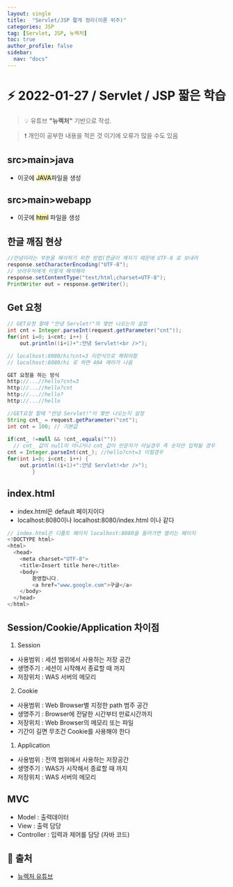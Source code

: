 ```yaml
---
layout: single
title:  "Servlet/JSP 짧게 정리(이론 위주)"
categories: JSP 
tag: [Servlet, JSP, 뉴렉처]
toc: true
author_profile: false
sidebar:
  nav: "docs"
---
```



# ⚡ 2022-01-27 / Servlet / JSP 짧은 학습

<!--Quote-->
> 💡 유튜브 **"뉴렉처"** 기반으로 작성.

> ❗ 개인이 공부한 내용을 적은 것 이기에 오류가 많을 수도 있음 


## src>main>java
* 이곳에 <mark style='background-color: #fff5b1'>JAVA</mark>파일을 생성 

## src>main>webapp 
* 이곳에 <mark style='background-color: #fff5b1'>html</mark> 파일을 생성

## 한글 깨짐 현상 
```java
//안녕이라는 부분을 해석하기 위한 방법(한글이 깨지기 때문에 UTF-8 로 보내라
response.setCharacterEncoding("UTF-8");
// 브라우저에게 이렇게 해석해라 
response.setContentType("text/html;charset=UTF-8");
PrintWriter out = response.getWriter();
```

## Get 요청
```java
// GET요청 할때 "안녕 Servlet!"의 몇번 나오는지 설정 
int cnt = Integer.parseInt(request.getParameter("cnt"));
for(int i=0; i<cnt; i++) {
	out.println((i+1)+":안녕 Servlet!<br />");

// localhost:8080/hi?cnt=3 이런식으로 해줘야함 
// localhost:8080/hi 로 하면 404 에러가 나옴 

GET 요청을 하는 방식 
http://...//hello?cnt=3
http://...//hello?cnt
http://...//hello?
http://...//hello

//GET요청 할때 "안녕 Servlet!"이 몇번 나오는지 설정
String cnt_ = request.getParameter("cnt");
int cnt = 100; // 기본값  
	
if(cnt_ !=null && !cnt_.equals("")) 
  // cnt_ 값이 null이 아니거나 cnt_값이 빈문자가 아닐경우 즉 숫자만 입력될 경우
cnt = Integer.parseInt(cnt_); //hello?cnt=3 이럴경우 
for(int i=0; i<cnt; i++) {
	out.println((i+1)+":안녕 Servlet!<br />");
		}
```
## index.html
* index.html은 default 페이지이다
* localhost:8080이나 localhost:8080/index.html 이나 같다 

```java
// index.html은 디폴트 페이지 localhost:8080을 들어가면 열리는 페이지 
<!DOCTYPE html>
<html>
  <head>
    <meta charset="UTF-8">
    <title>Insert title here</title>
    <body>
        환영합니다.
        <a href="www.google.com">구글</a>
    </body>
  </head>
</html>

```

## Session/Cookie/Application 차이점

1. Session
* 사용범위 : 세션 범위에서 사용하는 저장 공간
* 생명주기 : 세션이 시작해서 종료할 때 까지
* 저장위치 : WAS 서버의 메모리

2. Cookie
* 사용범위 : Web Browser별 지정한 path 범주 공간
* 생명주기 : Browser에 전달한 시간부터 만료시간까지
* 저장위치 : Web Browser의 메모리 또는 파일
* 기간이 길면 무조건 Cookie를 사용해야 한다
  
1. Application
* 사용범위 : 전역 범위에서 사용하는 저장공간
* 생명주기 : WAS가 시작해서 종료할 때 까지
* 저장위치 : WAS 서버의 메모리 
  
## MVC

* Model : 출력데이터
* View : 출력 담당
* Controller : 입력과 제어를 담당 (자바 코드)



## 📑 출처 

 * [뉴렉처 유튜브](https://www.youtube.com/channel/UC5-ixpj8DioZqmrasj6Ihpw) 
 
